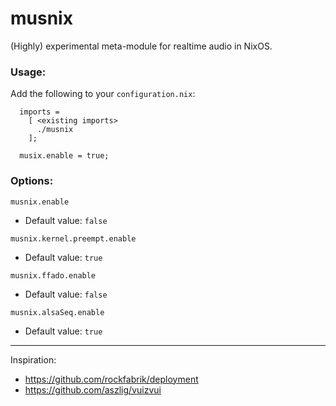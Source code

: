 musnix
======

(Highly) experimental meta-module for realtime audio in NixOS.

### Usage:
Add the following to your ```configuration.nix```:

```
  imports = 
    [ <existing imports>
      ./musnix
    ];
    
  musix.enable = true;
```

### Options:

``musnix.enable``
* Default value: ``false``
    
``musnix.kernel.preempt.enable``
* Default value: ``true``
    
``musnix.ffado.enable``
* Default value: ``false``

``musnix.alsaSeq.enable``
* Default value: ``true``

-----
Inspiration:
* https://github.com/rockfabrik/deployment
* https://github.com/aszlig/vuizvui
